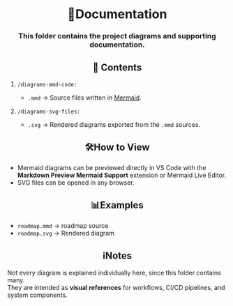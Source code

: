  <h1 align= "center"> 
 📖Documentation
 </h1>

<h3 align="center">This folder contains the project diagrams and supporting documentation.</h4>

<h2 align="center" >
📂 Contents
</h2>

1. `/diagrams-mmd-code:`

    * `.mmd` → Source files written in [Mermaid](https://mermaid-js.github.io/).

2. `/diagrams-svg-files:`

    * `.svg` → Rendered diagrams exported from the `.mmd` sources.

<h2 align="center" >
🛠️How to View
</h2>

- Mermaid diagrams can be previewed directly in VS Code with the **Markdown Preview Mermaid Support** extension or Mermaid Live Editor.
- SVG files can be opened in any browser.
<h2 align="center" >
📊Examples
</h2>

- `roadmap.mmd` → roadmap source  
- `roadmap.svg` → Rendered diagram  

<h2 align="center" >
 ℹ️Notes
 </h2>

Not every diagram is explained individually here, since this folder contains many.  
They are intended as **visual references** for workflows, CI/CD pipelines, and system components.
